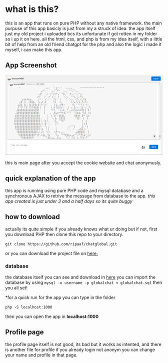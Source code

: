 # what is this?

this is an app that runs on pure PHP without any native framework. the main purpuse of this app basicly is just from my a struck of idea. the app itself just my old project i uploaded bcs its unfortunate if got rotten in my folder so i up it on here. all the html, css, and php is from my idea itself, with a little bit of help from an old friend chatgpt for the php and also the logic i made it myself, i can make this app.

## App Screenshot

![1726739545007](images/README/1726739545007.png)

this is main page after you accept the cookie website and chat anonymusly.

## quick explanation of the app

this app is running using pure PHP code and mysql database and a synchronous AJAX to retrive the message from database to the app. *this app created is just under 3 and a half days so its quite buggy*

## how to download

actually its quite simple if you already knows what ur doing but if not, first you download PHP then clone this repo to your directory.

```
git clone https://github.com/ripaaf/chatglobal.git
```

or you can download the project file on [here.](https://github.com/ripaaf/chatglobal/archive/refs/heads/main.zip)

### database

the database itself you can see and download in [here](https://github.com/ripaaf/chatglobal/blob/main/globalchat.sql) you can import the database by using `mysql -u username -p globalchat < globalchat.sql` then you all set!

*for a quick run for the app you can type in the folder

```
php -S localhost:1000
```

then you can open the app in **localhost:1000**

## Profile page

the profile page itself is not good, its bad but it works as intented, and there is another file for profile if you already login not anonym you can change your name and profile in that page.

